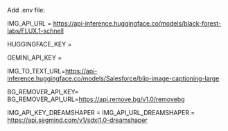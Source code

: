 Add .env file:

IMG_API_URL = https://api-inference.huggingface.co/models/black-forest-labs/FLUX.1-schnell

HUGGINGFACE_KEY =

GEMINI_API_KEY = 

IMG_TO_TEXT_URL=https://api-inference.huggingface.co/models/Salesforce/blip-image-captioning-large

BG_REMOVER_API_KEY=
BG_REMOVER_API_URL=https://api.remove.bg/v1.0/removebg

IMG_API_KEY_DREAMSHAPER =
IMG_API_URL_DREAMSHAPER = https://api.segmind.com/v1/sdxl1.0-dreamshaper

